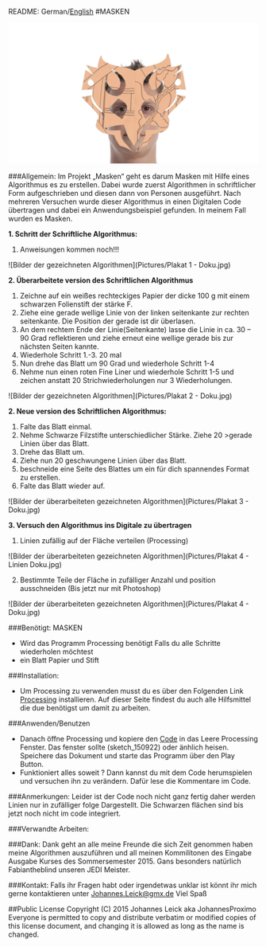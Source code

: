 README: German/[English](README-English)
#MASKEN

![Beispiel bild](Pictures/beauty-shot.jpg)

###Allgemein:
Im Projekt „Masken“ geht es darum Masken mit Hilfe eines Algorithmus es zu erstellen. Dabei wurde zuerst Algorithmen in schriftlicher Form aufgeschrieben und diesen dann von Personen ausgeführt. Nach mehreren Versuchen wurde dieser Algorithmus in einen Digitalen Code übertragen und dabei ein Anwendungsbeispiel gefunden. In meinem Fall wurden es Masken.

**1.	Schritt der Schriftliche Algorithmus:**

1. 	Anweisungen kommen noch!!!
	
![Bilder der gezeichneten Algorithmen](Pictures/Plakat 1 - Doku.jpg)

**2.	Überarbeitete version des Schriftlichen Algorithmus**
	
1.	Zeichne auf ein weißes rechteckiges Papier der dicke 100 g mit einem schwarzen Folienstift der stärke F.  
2.	Ziehe eine gerade wellige Linie von der linken seitenkante zur rechten seitenkante. Die Position der gerade ist dir überlasen.  
3.	An dem rechtem Ende der Linie(Seitenkante) lasse die Linie in ca. 30 – 90 Grad reflektieren und ziehe erneut eine wellige gerade bis zur nächsten Seiten kannte.
4.	Wiederhole Schritt 1.-3. 20 mal  
5.	Nun drehe das Blatt um 90 Grad und wiederhole Schritt 1-4  
6.	Nehme nun einen roten Fine Liner und wiederhole Schritt 1-5 und zeichen anstatt 20 Strichwiederholungen nur 3 Wiederholungen.  

![Bilder der gezeichneten Algorithmen](Pictures/Plakat 2 - Doku.jpg)

**2. Neue version des Schriftlichen Algorithmus:**

1.	Falte das Blatt einmal.  
2.	Nehme Schwarze Filzstifte unterschiedlicher Stärke. Ziehe 20 >gerade Linien über das Blatt.  
3.	Drehe das Blatt um.
4.	Ziehe nun 20 geschwungene Linien über das Blatt.
5.	 beschneide eine Seite des Blattes um ein für dich spannendes Format zu erstellen.
6.	Falte das Blatt wieder auf.  

![Bilder der überarbeiteten gezeichneten Algorithmen](Pictures/Plakat 3 - Doku.jpg)

**3. Versuch den Algorithmus ins Digitale zu übertragen**

1.	Linien zufällig auf der Fläche verteilen (Processing)

![Bilder der überarbeiteten gezeichneten Algorithmen](Pictures/Plakat 4 - Linien Doku.jpg)

2.	Bestimmte Teile der Fläche in zufälliger Anzahl und position ausschneiden (Bis jetzt nur mit Photoshop)

![Bilder der überarbeiteten gezeichneten Algorithmen](Pictures/Plakat 4 - Doku.jpg)

###Benötigt:
MASKEN
-	Wird das Programm Processing benötigt
Falls du alle Schritte wiederholen möchtest
-	ein Blatt Papier und Stift

###Installation:
- Um Processing zu verwenden musst du es über den Folgenden Link [Processing](https://processing.org/) installieren. Auf dieser Seite findest du auch alle Hilfsmittel die due benötigst um damit zu arbeiten.

###Anwenden/Benutzen
- Danach öffne Processing und kopiere den [Code](code.pyde) in das Leere Processing Fenster. Das fenster sollte (sketch_150922) oder änhlich heisen. Speichere das Dokument und starte das Programm über den Play Button.
- Funktioniert alles soweit ? Dann kannst du mit dem Code herumspielen und versuchen ihn zu verändern. Dafür lese die Kommentare im Code.

###Anmerkungen:
Leider ist der Code noch nicht ganz fertig daher werden Linien nur in zufälliger folge Dargestellt.
Die Schwarzen flächen sind bis jetzt noch nicht im code integriert.

###Verwandte Arbeiten:


###Dank:
Dank geht an alle meine Freunde die sich Zeit genommen haben meine Algorithmen auszuführen und all meinen Kommilitonen des Eingabe Ausgabe Kurses des Sommersemester 2015. Gans besonders natürlich Fabiantheblind unseren JEDI Meister.

###Kontakt:
Falls ihr Fragen habt oder irgendetwas unklar ist könnt ihr mich gerne kontaktieren unter Johannes.Leick@gmx.de
Viel Spaß

##Public License
Copyright (C) 2015 Johannes Leick aka JohannesProximo Everyone is permitted to copy and distribute verbatim or modified copies of this license document, and changing it is allowed as long as the name is changed.
